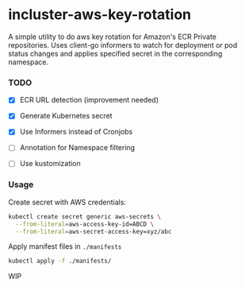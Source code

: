 # incluster-aws-key-rotation

A simple utility to do aws key rotation for Amazon's ECR Private repositories. Uses client-go informers to watch for deployment or pod status changes and applies specified secret in the corresponding namespace.


### TODO

- [x] ECR URL detection (improvement needed)
- [x] Generate Kubernetes secret
- [x] Use Informers instead of Cronjobs
- [ ] Annotation for Namespace filtering
- [ ] Use kustomization


### Usage

Create secret with AWS credentials:

```sh
kubectl create secret generic aws-secrets \
  --from-literal=aws-access-key-id=ABCD \
  --from-literal=aws-secret-access-key=xyz/abc
```

Apply manifest files in `./manifests`


```sh
kubectl apply -f ./manifests/
```

WIP
